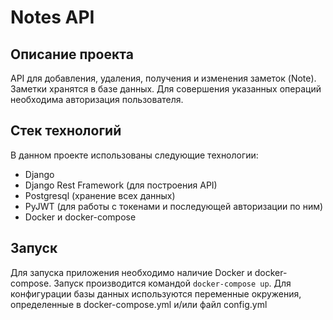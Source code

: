 # Notes API

## Описание проекта
API для добавления, удаления, получения и изменения заметок (Note). Заметки хранятся в 
базе данных. Для совершения указанных операций необходима авторизация пользователя.

## Стек технологий
В данном проекте использованы следующие технологии: 
- Django
- Django Rest Framework (для построения API)
- Postgresql (хранение всех данных)
- PyJWT (для работы с токенами и последующей авторизации по ним)
- Docker и docker-compose 

## Запуск 
Для запуска приложения необходимо наличие Docker и docker-compose. Запуск производится 
командой `docker-compose up`.
Для конфигурации базы данных используются переменные окружения, определенные в 
docker-compose.yml и/или файл config.yml

